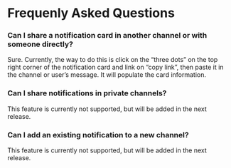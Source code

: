 # Frequenly Asked Questions

### Can I share a notification card in another channel or with someone directly?

Sure. Currently, the way to do this is click on the “three dots” on the top right corner of the notification card and link on “copy link”, then paste it in the channel or user’s message. It will populate the card information. 

### Can I share notifications in private channels?

This feature is currently not supported, but will be added in the next release.

### Can I add an existing notification to a new channel?

This feature is currently not supported, but will be added in the next release.
